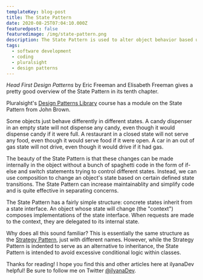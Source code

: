 ```yaml
---
templateKey: blog-post
title: The State Pattern
date: 2020-08-25T07:04:10.000Z
featuredpost: false
featuredimage: /img/state-pattern.png
description: The State Pattern is used to alter object behavior based upon an internal state. In most respects it is virtually identical to the Strategy Pattern, though the two have very different intents.
tags:
  - software development
  - coding
  - pluralsight
  - design patterns
---
```


*Head First Design Patterns* by Eric Freeman and Elisabeth Freeman gives a pretty good overview of the State Pattern in its tenth chapter.

Pluralsight's [Design Patterns Library](https://app.pluralsight.com/library/courses/patterns-library/table-of-contents) course has a module on the State Pattern from John Brown.

Some objects just behave differently in different states. A candy dispenser in an empty state will not dispense any candy, even though it would dispense candy if it were full. A restaurant in a closed state will not serve any food, even though it would serve food if it were open. A car in an out of gas state will not drive, even though it would drive if it had gas.

The beauty of the State Pattern is that these changes can be made internally in the object without a bunch of spaghetti code in the form of if-else and switch statements trying to control different states. Instead, we can use composition to change an object's state based on certain defined state transitions. The State Pattern can increase maintainablity and simplify code and is quite effective in separating concerns.

The State Pattern has a fairly simple structure: concrete states inherit from a state interface. An object whose state will change (the "context") composes implementations of the state interface. When requests are made to the context, they are delegated to its internal state.

Why does all this sound familiar? This is essentially the same structure as the [Strategy Pattern](https://ilyana.dev/blog/2020-08-04-strategy-pattern/), just with different names. However, while the Strategy Pattern is indented to serve as an alternative to inheritance, the State Pattern is intended to avoid excessive conditional logic within classes.

Thanks for reading! I hope you find this and other articles here at ilyanaDev helpful! Be sure to follow me on Twitter [@ilyanaDev](https://twitter.com/ilyanaDev).
